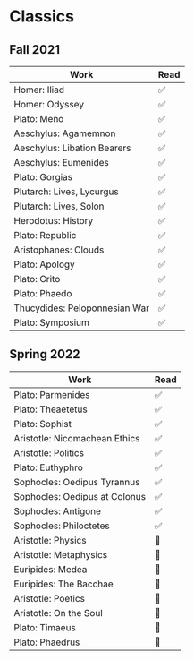 # Classics

## Fall 2021

| Work                          | Read |
| ----------------------------- | ---- |
| Homer: Iliad                  | ✅   |
| Homer: Odyssey                | ✅   |
| Plato: Meno                   | ✅   |
| Aeschylus: Agamemnon          | ✅   |
| Aeschylus: Libation Bearers   | ✅   |
| Aeschylus: Eumenides          | ✅   |
| Plato: Gorgias                | ✅   |
| Plutarch: Lives, Lycurgus     | ✅   |
| Plutarch: Lives, Solon        | ✅   |
| Herodotus: History            | ✅   |
| Plato: Republic               | ✅   |
| Aristophanes: Clouds          | ✅   |
| Plato: Apology                | ✅   |
| Plato: Crito                  | ✅   |
| Plato: Phaedo                 | ✅   |
| Thucydides: Peloponnesian War | ✅   |
| Plato: Symposium              | ✅   |

## Spring 2022

| Work                          | Read |
| ----------------------------- | ---- |
| Plato: Parmenides             | ✅   |
| Plato: Theaetetus             | ✅   |
| Plato: Sophist                | ✅   |
| Aristotle: Nicomachean Ethics | ✅   |
| Aristotle: Politics           | ✅   |
| Plato: Euthyphro              | ✅   |
| Sophocles: Oedipus Tyrannus   | ✅   |
| Sophocles: Oedipus at Colonus | ✅   |
| Sophocles: Antigone           | ✅   |
| Sophocles: Philoctetes        | ✅   |
| Aristotle: Physics            | 📖   |
| Aristotle: Metaphysics        | 📖   |
| Euripides: Medea              | 📖   |
| Euripides: The Bacchae        | 📖   |
| Aristotle: Poetics            | 📖   |
| Aristotle: On the Soul        | 📖   |
| Plato: Timaeus                | 📖   |
| Plato: Phaedrus               | 📖   |

